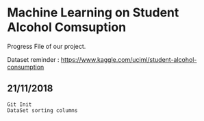 # Machine Learning on Student Alcohol Comsuption

Progress File of our project. 

Dataset reminder : https://www.kaggle.com/uciml/student-alcohol-consumption

## 21/11/2018

```
Git Init
DataSet sorting columns
```
